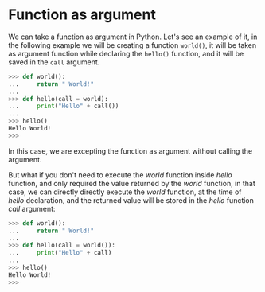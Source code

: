 # Function as argument

We can take a function as argument in Python. Let's see an example of it, in  the following example we will be creating a function `world()`, it will be taken as argument function while declaring the `hello()` function, and it will be saved in the `call` argument.

```py
>>> def world():
...     return " World!"
... 
>>> def hello(call = world):
...     print("Hello" + call())
... 
>>> hello()
Hello World!
>>> 
```

In this case, we are excepting the function as argument without calling the argument. 

But what if you don't need to execute the *world* function inside *hello* function, and only required the value returned by the *world* function, in that case, we can directly directly execute the *world* function, at the time of *hello* declaration, and the returned value will be stored in the *hello* function *call* argument:

```py
>>> def world():
...     return " World!"
... 
>>> def hello(call = world()):
...     print("Hello" + call)
... 
>>> hello()
Hello World!
>>> 
```